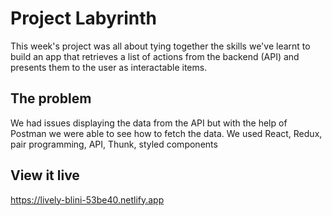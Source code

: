 # Project Labyrinth

This week's project was all about tying together the skills we've learnt to build an app that retrieves a list of actions from the backend (API) and presents them to the user as interactable items.

## The problem

We had issues displaying the data from the API but with the help of Postman we were able to see how to fetch the data.
We used React, Redux, pair programming, API, Thunk, styled components

## View it live

https://lively-blini-53be40.netlify.app
